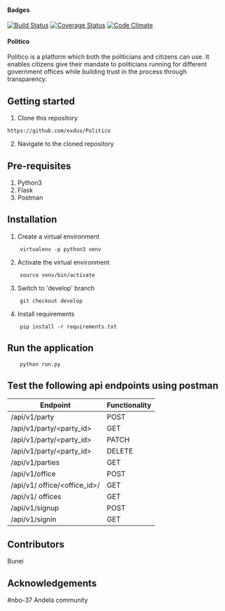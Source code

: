 #### Badges

[![Build Status](https://travis-ci.org/exdus/Politico.svg?branch=develop)](https://travis-ci.org/exdus/Politico)
[![Coverage Status](https://coveralls.io/repos/github/<exdus>/<Politico>/badge.svg?branch=master)](https://coveralls.io/github/<exdus>/<Politico>?branch=master)
[![Code Climate](https://codeclimate.com/github/codeclimate/codeclimate/badges/gpa.svg)](https://codeclimate.com/github/<exdus>/<Politico>)

#### Politico

Politico is a platform which both the politicians and citizens can use. It enables citizens give their mandate to politicians running for different government offices while building trust in the process through transparency. 



Getting started
--------------------
1. Clone this repository
```
https://github.com/exdus/Politico
```

2. Navigate to the cloned repository

Pre-requisites
----------------------
1. Python3
2. Flask
3. Postman

Installation
---------------------------------
1. Create a virtual environment
```
    virtualenv -p python3 venv
```

2. Activate the virtual environment
```
    source venv/bin/activate
```

3. Switch to 'develop' branch
```
    git checkout develop
```

4. Install requirements
```
    pip install -r requirements.txt
```

Run the application
---------------------------------
```
    python run.py
```
Test the following api endpoints using postman
-----------------------------------------------

| Endpoint | Functionality |
----------|---------------
/api/v1/party             | POST    | Create a party record
/api/v1/party/<party_id>  | GET     |Fetch a specific party record
/api/v1/party/<party_id>  | PATCH     |Edit a given party record
/api/v1/party/<party_id>  | DELETE  |delete a specific party record
/api/v1/parties           | GET	    |Fetch all party records
/api/v1/office            | POST	|Create a political office 
/api/v1/ office/<office_id>/|GET    | get specific office details
/api/v1/ offices          | GET	    |View all political offices
/api/v1/signup            | POST    |sign up for an account
/api/v1/signin            | GET     |sign into the api


	
Contributors
-----------------------------
Bunei



Acknowledgements
--------------------------------
#nbo-37
Andela community
